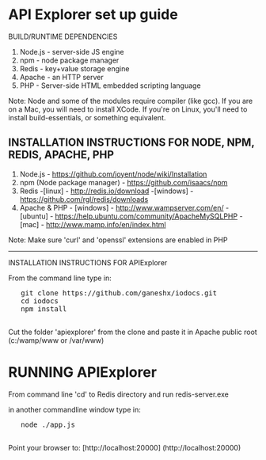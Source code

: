 API Explorer set up guide
=================================

BUILD/RUNTIME DEPENDENCIES

   1. Node.js - server-side JS engine
   2. npm - node package manager
   3. Redis - key+value storage engine
   4. Apache - an HTTP server
   5. PHP - Server-side HTML embedded scripting language

   Note: Node and some of the modules require compiler (like gcc). If you are on a Mac, you will need to install XCode. 
   If you're on Linux, you'll need to install build-essentials, or something equivalent.
   
   
INSTALLATION INSTRUCTIONS FOR NODE, NPM, REDIS, APACHE, PHP
--------------------------------------------------------------

   1. Node.js - https://github.com/joyent/node/wiki/Installation
   2. npm (Node package manager) - https://github.com/isaacs/npm
   3. Redis -[linux] - http://redis.io/download
		 -[windows] - https://github.com/rgl/redis/downloads
   4. Apache & PHP - [windows] - http://www.wampserver.com/en/
				- [ubuntu] - https://help.ubuntu.com/community/ApacheMySQLPHP
				- [mac] - http://www.mamp.info/en/index.html
				
   Note: Make sure 'curl' and 'openssl' extensions are enabled in PHP
   
------------------------------------------------------------------------

INSTALLATION INSTRUCTIONS FOR APIExplorer

   From the command line type in:
<pre>
   git clone https://github.com/ganeshx/iodocs.git
   cd iodocs
   npm install
 </pre> 

Cut the folder 'apiexplorer' from the clone and paste it in Apache public root (c:/wamp/www  or /var/www) 

RUNNING APIExplorer
=======================================================
   From command line 'cd' to Redis directory and run redis-server.exe
   
   in another commandline window type in:
   <pre>
   node ./app.js
   </pre>
   Point your browser to: [http://localhost:20000] (http://localhost:20000)
